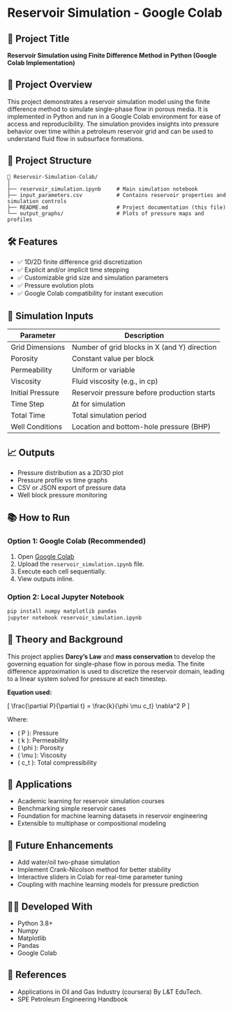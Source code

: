# Reservoir Simulation - Google Colab

## 📌 Project Title
**Reservoir Simulation using Finite Difference Method in Python (Google Colab Implementation)**

## 🧠 Project Overview

This project demonstrates a reservoir simulation model using the finite difference method to simulate single-phase flow in porous media. It is implemented in Python and run in a Google Colab environment for ease of access and reproducibility. The simulation provides insights into pressure behavior over time within a petroleum reservoir grid and can be used to understand fluid flow in subsurface formations.

## 📂 Project Structure

```
📁 Reservoir-Simulation-Colab/
│
├── reservoir_simulation.ipynb     # Main simulation notebook
├── input_parameters.csv           # Contains reservoir properties and simulation controls
├── README.md                      # Project documentation (this file)
└── output_graphs/                 # Plots of pressure maps and profiles
```

## 🛠 Features

- ✅ 1D/2D finite difference grid discretization
- ✅ Explicit and/or implicit time stepping
- ✅ Customizable grid size and simulation parameters
- ✅ Pressure evolution plots
- ✅ Google Colab compatibility for instant execution

## 🧪 Simulation Inputs

| Parameter            | Description                                  |
|----------------------|----------------------------------------------|
| Grid Dimensions      | Number of grid blocks in X (and Y) direction |
| Porosity             | Constant value per block                     |
| Permeability         | Uniform or variable                          |
| Viscosity            | Fluid viscosity (e.g., in cp)                |
| Initial Pressure     | Reservoir pressure before production starts  |
| Time Step            | ∆t for simulation                            |
| Total Time           | Total simulation period                      |
| Well Conditions      | Location and bottom-hole pressure (BHP)     |

## 📈 Outputs

- Pressure distribution as a 2D/3D plot
- Pressure profile vs time graphs
- CSV or JSON export of pressure data
- Well block pressure monitoring

## 📚 How to Run

### Option 1: Google Colab (Recommended)

1. Open [Google Colab](https://colab.research.google.com/)
2. Upload the `reservoir_simulation.ipynb` file.
3. Execute each cell sequentially.
4. View outputs inline.

### Option 2: Local Jupyter Notebook

```bash
pip install numpy matplotlib pandas
jupyter notebook reservoir_simulation.ipynb
```

## 🔬 Theory and Background

This project applies **Darcy’s Law** and **mass conservation** to develop the governing equation for single-phase flow in porous media. The finite difference approximation is used to discretize the reservoir domain, leading to a linear system solved for pressure at each timestep.

**Equation used:**

\[
\frac{\partial P}{\partial t} = \frac{k}{\phi \mu c_t} \nabla^2 P
\]

Where:
- \( P \): Pressure
- \( k \): Permeability
- \( \phi \): Porosity
- \( \mu \): Viscosity
- \( c_t \): Total compressibility

## 📌 Applications

- Academic learning for reservoir simulation courses
- Benchmarking simple reservoir cases
- Foundation for machine learning datasets in reservoir engineering
- Extensible to multiphase or compositional modeling

## 🚀 Future Enhancements

- Add water/oil two-phase simulation
- Implement Crank-Nicolson method for better stability
- Interactive sliders in Colab for real-time parameter tuning
- Coupling with machine learning models for pressure prediction

## 👨‍💻 Developed With

- Python 3.8+
- Numpy
- Matplotlib
- Pandas
- Google Colab

## 📝 References

- Applications in Oil and Gas Industry (coursera) By L&T EduTech.
- SPE Petroleum Engineering Handbook
